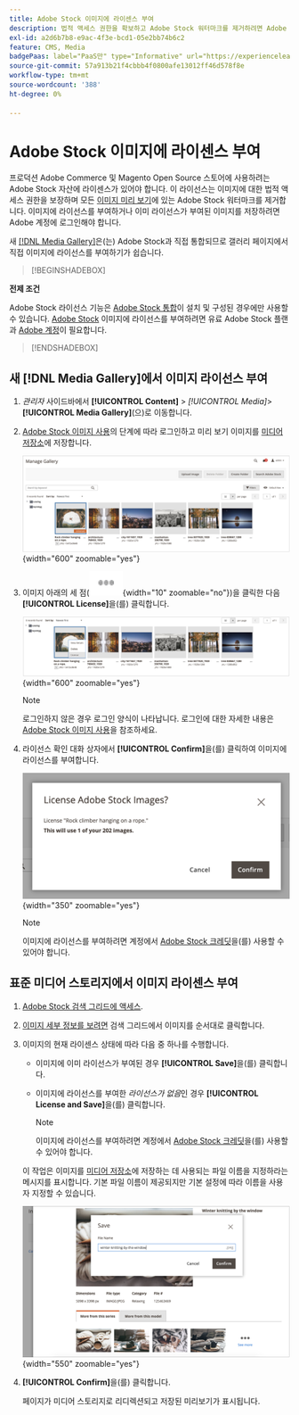 ```yaml
---
title: Adobe Stock 이미지에 라이센스 부여
description: 법적 액세스 권한을 확보하고 Adobe Stock 워터마크를 제거하려면 Adobe Stock 이미지에 라이선스를 부여하십시오.
exl-id: a2d6b7b8-e9ac-4f3e-bcd1-05e2bb74b6c2
feature: CMS, Media
badgePaas: label="PaaS만" type="Informative" url="https://experienceleague.adobe.com/en/docs/commerce/user-guides/product-solutions" tooltip="Adobe Commerce 온 클라우드 프로젝트(Adobe 관리 PaaS 인프라) 및 온프레미스 프로젝트에만 적용됩니다."
source-git-commit: 57a913b21f4cbbb4f0800afe13012ff46d578f8e
workflow-type: tm+mt
source-wordcount: '388'
ht-degree: 0%

---
```


# Adobe Stock 이미지에 라이센스 부여

프로덕션 Adobe Commerce 및 Magento Open Source 스토어에 사용하려는 Adobe Stock 자산에 라이센스가 있어야 합니다. 이 라이선스는 이미지에 대한 법적 액세스 권한을 보장하며 모든 [이미지 미리 보기](./adobe-stock-save-preview.md)에 있는 Adobe Stock 워터마크를 제거합니다. 이미지에 라이선스를 부여하거나 이미 라이선스가 부여된 이미지를 저장하려면 Adobe 계정에 로그인해야 합니다.

새 [[!DNL Media Gallery]](media-gallery.md)은(는) Adobe Stock과 직접 통합되므로 갤러리 페이지에서 직접 이미지에 라이선스를 부여하기가 쉽습니다.

>[!BEGINSHADEBOX]

**전제 조건**

Adobe Stock 라이선스 기능은 [Adobe Stock 통합](./adobe-stock.md)이 설치 및 구성된 경우에만 사용할 수 있습니다. [Adobe Stock][adobe-stock] 이미지에 라이선스를 부여하려면 유료 Adobe Stock 플랜과 [Adobe 계정][adobe-signin]이 필요합니다.

>[!ENDSHADEBOX]

## 새 [!DNL Media Gallery]에서 이미지 라이선스 부여

1. _관리자_ 사이드바에서 **[!UICONTROL Content]** > _[!UICONTROL Media]_>**[!UICONTROL Media Gallery]**(으)로 이동합니다.

1. [Adobe Stock 이미지 사용](./adobe-stock-manage.md)의 단계에 따라 로그인하고 미리 보기 이미지를 [미디어 저장소](./media-storage.md)에 저장합니다.

   ![저장된 미리 보기 이미지](./assets/adobe-stock-gallery-unlicensed.png){width="600" zoomable="yes"}

1. 이미지 아래의 세 점(![자산 메뉴 아이콘](./assets/media-gallery-asset-menu-icon.png){width="10" zoomable="no"})을 클릭한 다음 **[!UICONTROL License]**&#x200B;을(를) 클릭합니다.

   ![Adobe Stock 이미지 작업](./assets/adobe-stock-gallery-image-actions.png){width="600" zoomable="yes"}

   >[!NOTE]
   >
   >로그인하지 않은 경우 로그인 양식이 나타납니다. 로그인에 대한 자세한 내용은 [Adobe Stock 이미지 사용](./adobe-stock-manage.md)을 참조하세요.

1. 라이선스 확인 대화 상자에서 **[!UICONTROL Confirm]**&#x200B;을(를) 클릭하여 이미지에 라이선스를 부여합니다.

   ![라이선스 확인](./assets/adobe-stock-gallery-license-confirm.png){width="350" zoomable="yes"}

   >[!NOTE]
   >
   >이미지에 라이선스를 부여하려면 계정에서 [Adobe Stock 크레딧][stock-credits]을(를) 사용할 수 있어야 합니다.

## 표준 미디어 스토리지에서 이미지 라이센스 부여

1. [Adobe Stock 검색 그리드에 액세스][access-search].

1. [이미지 세부 정보를 보려면][view-details] 검색 그리드에서 이미지를 순서대로 클릭합니다.

1. 이미지의 현재 라이센스 상태에 따라 다음 중 하나를 수행합니다.

   - 이미지에 이미 라이선스가 부여된 경우 **[!UICONTROL Save]**&#x200B;을(를) 클릭합니다.

   - 이미지에 라이선스를 부여한 _라이선스가 없음_&#x200B;인 경우 **[!UICONTROL License and Save]**&#x200B;을(를) 클릭합니다.

     >[!NOTE]
     >
     >이미지에 라이선스를 부여하려면 계정에서 [Adobe Stock 크레딧][stock-credits]을(를) 사용할 수 있어야 합니다.

   이 작업은 이미지를 [미디어 저장소](./media-storage.md)에 저장하는 데 사용되는 파일 이름을 지정하라는 메시지를 표시합니다. 기본 파일 이름이 제공되지만 기본 설정에 따라 이름을 사용자 지정할 수 있습니다.

   ![Adobe Stock 라이선스 이미지 저장](./assets/adobe-stock-save-licensed.png){width="550" zoomable="yes"}

1. **[!UICONTROL Confirm]**&#x200B;을(를) 클릭합니다.

   페이지가 미디어 스토리지로 리디렉션되고 저장된 미리보기가 표시됩니다.

[access-search]: adobe-stock-manage.md#access-the-adobe-stock-search-grid
[view-details]: adobe-stock-manage.md#view-image-details
[stock-credits]: https://helpx.adobe.com/stock/help/credit-packs.html
[adobe-stock]: https://stock.adobe.com
[adobe-signin]: https://helpx.adobe.com/manage-account/using/access-adobe-id-account.html
